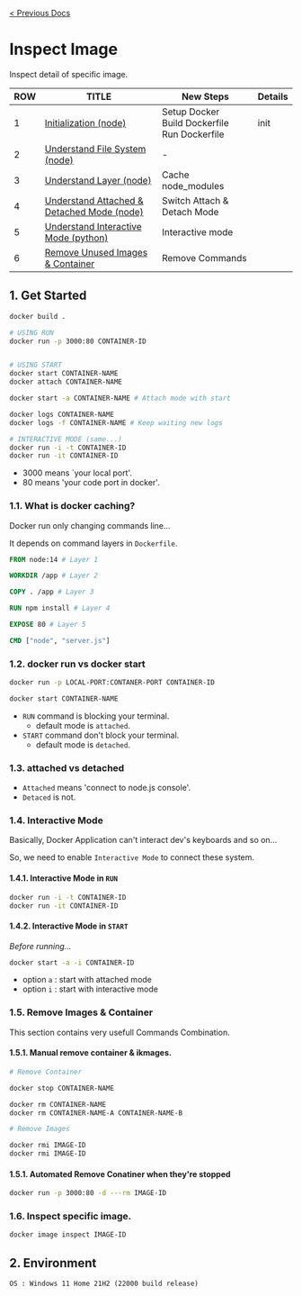 [< Previous Docs](../README.md)

# Inspect Image

Inspect detail of specific image.

| ROW | TITLE      | New Steps | Details |
| --- | ---------- | ----- | ------- |
| 1 | [Initialization (node)](https://github.com/unchaptered/docker-and-kubernetes/tree/main/1.%20Initialization%20(node)) | Setup Docker <br> Build Dockerfile <br> Run Dockerfile | init |
| 2 | [Understand File System (node)](https://github.com/unchaptered/docker-and-kubernetes/tree/main/2.%20Understand%20File%20System%20(node)) | - | 
| 3 | [Understand Layer (node)](https://github.com/unchaptered/docker-and-kubernetes/tree/main/3.%20Understand%20Layer%20(node)) | Cache node_modules |
| 4 | [Understand Attached & Detached Mode (node)](https://github.com/unchaptered/docker-and-kubernetes/tree/main/4.%20Understand%20Attached%20&%20Detached%20Mode%20(node)) | Switch Attach & Detach Mode |
| 5 | [Understand Interactive Mode (python)](https://github.com/unchaptered/docker-and-kubernetes/tree/main/5.%20Understand%20Interactive%20Mode%20(python)) | Interactive mode |
| 6 | [Remove Unused Images & Container](https://github.com/unchaptered/docker-and-kubernetes/tree/main/6.%20Remove%20Unused%20Images%20&%20Container) | Remove Commands |

## 1. Get Started

```sh
docker build .

# USING RUN
docker run -p 3000:80 CONTAINER-ID


# USING START
docker start CONTAINER-NAME
docker attach CONTAINER-NAME

docker start -a CONTAINER-NAME # Attach mode with start

docker logs CONTAINER-NAME
docker logs -f CONTAINER-NAME # Keep waiting new logs

# INTERACTIVE MODE (same...)
docker run -i -t CONTAINER-ID
docker run -it CONTAINER-ID
```

- 3000 means `your local port'.
- 80 means 'your code port in docker'.

### 1.1. What is docker caching?

Docker run only changing commands line...

It depends on command layers in `Dockerfile`.

```dockerfile
FROM node:14 # Layer 1

WORKDIR /app # Layer 2

COPY . /app # Layer 3

RUN npm install # Layer 4

EXPOSE 80 # Layer 5

CMD ["node", "server.js"]
```

### 1.2. docker run vs docker start

```sh
docker run -p LOCAL-PORT:CONTANER-PORT CONTAINER-ID

docker start CONTAINER-NAME
```

- `RUN` command is blocking your terminal.
    - default mode is `attached`.
- `START` command don't block your terminal.
    - default mode is `detached`.

### 1.3. attached vs detached

- `Attached` means 'connect to node.js console'.
- `Detaced` is not.

### 1.4. Interactive Mode

Basically, Docker Application can't interact dev's keyboards and so on...

So, we need to enable `Interactive Mode` to connect these system.

#### 1.4.1. Interactive Mode in `RUN`

```sh
docker run -i -t CONTAINER-ID
docker run -it CONTAINER-ID
```

#### 1.4.2. Interactive Mode in `START`

_Before running..._

```sh
docker start -a -i CONTAINER-ID
```

- option `a` : start with attached mode
- option `i` : start with interactive mode

### 1.5. Remove Images & Container

This section contains very usefull Commands Combination.

#### 1.5.1. Manual remove container & ikmages.

```sh
# Remove Container

docker stop CONTAINER-NAME

docker rm CONTAINER-NAME
docker rm CONTAINER-NAME-A CONTAINER-NAME-B

# Remove Images

docker rmi IMAGE-ID
docker rmi IMAGE-ID
```

#### 1.5.1. Automated Remove Conatiner when they're stopped

```sh
docker run -p 3000:80 -d ---rm IMAGE-ID
```

### 1.6. Inspect specific image.

```sh
docker image inspect IMAGE-ID
```

## 2. Environment

```
OS : Windows 11 Home 21H2 (22000 build release)
```